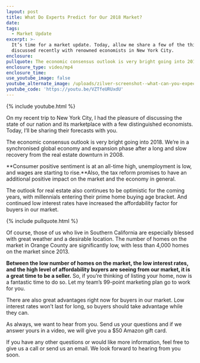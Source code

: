 ```yaml
---
layout: post
title: What Do Experts Predict for Our 2018 Market?
date:
tags:
  - Market Update
excerpt: >-
  It’s time for a market update. Today, allow me share a few of the things I
  discussed recently with renowned economists in New York City.
enclosure:
pullquote: The economic consensus outlook is very bright going into 2018.
enclosure_type: video/mp4
enclosure_time:
use_youtube_image: false
youtube_alternate_image: /uploads/zilver-screenshot--what-can-you-expect-from-2018-youtube.jpg
youtube_code: 'https://youtu.be/VZTfeURUxdU'
---
```



{% include youtube.html %}

On my recent trip to New York City, I had the pleasure of discussing the state of our nation and its marketplace with a few distinguished economists. Today, I’ll be sharing their forecasts with you.

The economic consensus outlook is very bright going into 2018. We’re in a synchronised global economy and expansion phase after a long and slow recovery from the real estate downturn in 2008.&nbsp;

**Consumer positive sentiment is at an all-time high, unemployment is low, and wages are starting to rise.**Also, the tax reform promises to have an additional positive impact on the market and the economy in general.&nbsp;

The outlook for real estate also continues to be optimistic for the coming years, with millennials entering their prime home buying age bracket. And continued low interest rates have increased the affordability factor for buyers in our market.

{% include pullquote.html %}

Of course, those of us who live in Southern California are especially blessed with great weather and a desirable location. The number of homes on the market in Orange County are significantly low, with less than 4,000 homes on the market since 2013.

**Between the low number of homes on the market, the low interest rates, and the high level of affordability buyers are seeing from our market, it is a great time to be a seller.** So, if you’re thinking of listing your home, now is a fantastic time to do so. Let my team’s 99-point marketing plan go to work for you.

There are also great advantages right now for buyers in our market. Low interest rates won’t last for long, so buyers should take advantage while they can.

As always, we want to hear from you. Send us your questions and if we answer yours in a video, we will give you a $50 Amazon gift card.

If you have any other questions or would like more information, feel free to give us a call or send us an email. We look forward to hearing from you soon.